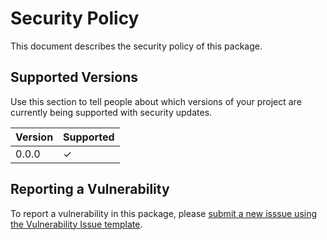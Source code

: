 # Security Policy

This document describes the security policy of this package.


## Supported Versions

Use this section to tell people about which versions of your project are currently being supported with security updates.

| Version  | Supported          |
| -------- | ------------------ |
| 0.0.0    | ✓                  |


## Reporting a Vulnerability

To report a vulnerability in this package, please [submit a new isssue using the Vulnerability Issue template](https://github.com/NASA-PDS-Incubator/validate/issues/new?assignees=jordanpadams&labels=triage-needed%2C+security&template=vulnerability-issue.md&title=%5BSECURITY%5D+Title+Here).

